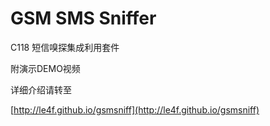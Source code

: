 GSM SMS Sniffer
===========

C118 短信嗅探集成利用套件

附演示DEMO视频

详细介绍请转至

[http://le4f.github.io/gsmsniff](http://le4f.github.io/gsmsniff)